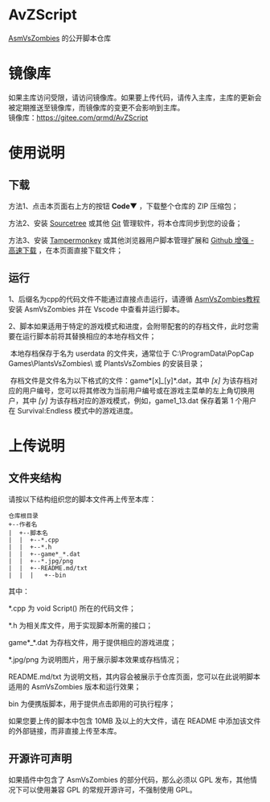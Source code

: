 # AvZScript

[AsmVsZombies](https://github.com/vector-wlc/AsmVsZombies) 的公开脚本仓库

# 镜像库

如果主库访问受限，请访问镜像库。如果要上传代码，请传入主库，主库的更新会被定期推送至镜像库，而镜像库的变更不会影响到主库。  
镜像库：https://gitee.com/qrmd/AvZScript  

# 使用说明
## 下载

方法1、点击本页面右上方的按钮 **Code▼** ，下载整个仓库的 ZIP 压缩包；

方法2、安装 [Sourcetree](https://sourcetreeapp.com/) 或其他 [Git](https://git-scm.com/) 管理软件，将本仓库同步到您的设备；

方法3、安装 [Tampermonkey](https://www.tampermonkey.net/) 或其他浏览器用户脚本管理扩展和 [Github 增强 - 高速下载](https://greasyfork.org/zh-CN/scripts/412245-github-%E5%A2%9E%E5%BC%BA-%E9%AB%98%E9%80%9F%E4%B8%8B%E8%BD%BD/) ，在本页面直接下载文件；

## 运行

1、后缀名为cpp的代码文件不能通过直接点击运行，请遵循 [AsmVsZombies教程](https://github.com/vector-wlc/AsmVsZombies/blob/master/tutorial/catalogue.md) 安装 AsmVsZombies 并在 Vscode 中查看并运行脚本。

2、脚本如果适用于特定的游戏模式和进度，会附带配套的的存档文件，此时您需要在运行脚本前将其替换相应的本地存档文件；

​	本地存档保存于名为 userdata 的文件夹，通常位于 C:\ProgramData\PopCap Games\PlantsVsZombies\ 或 PlantsVsZombies 的安装目录；

​	存档文件是文件名为以下格式的文件：game*[x]*_*[y]*.dat，其中 *[x]* 为该存档对应的用户编号，您可以将其修改为当前用户编号或在游戏主菜单的左上角切换用户，其中 *[y]* 为该存档对应的游戏模式，例如，game1_13.dat 保存着第 1 个用户在 Survival:Endless 模式中的游戏进度。


# 上传说明

## 文件夹结构

请按以下结构组织您的脚本文件再上传至本库：

```
仓库根目录
+--作者名
|  +--脚本名
|  |  +--*.cpp
|  |  +--*.h
|  |  +--game*_*.dat
|  |  +--*.jpg/png
|  |  +--README.md/txt
|  |  |   +--bin
```

其中：

*.cpp 为 void Script() 所在的代码文件；

*.h 为相关库文件，用于实现脚本所需的接口；

game\*_\*.dat 为存档文件，用于提供相应的游戏进度；

*.jpg/png 为说明图片，用于展示脚本效果或存档情况；

README.md/txt 为说明文档，其内容会被展示于仓库页面，您可以在此说明脚本适用的 AsmVsZombies 版本和运行效果；

bin 为便携版脚本，用于提供点击即用的可执行程序；

如果您要上传的脚本中包含 10MB 及以上的大文件，请在 README 中添加该文件的外部链接，而非直接上传至本库。

## 开源许可声明

如果插件中包含了 AsmVsZombies 的部分代码，那么必须以 GPL 发布，其他情况下可以使用兼容 GPL 的常规开源许可，不强制使用 GPL。

